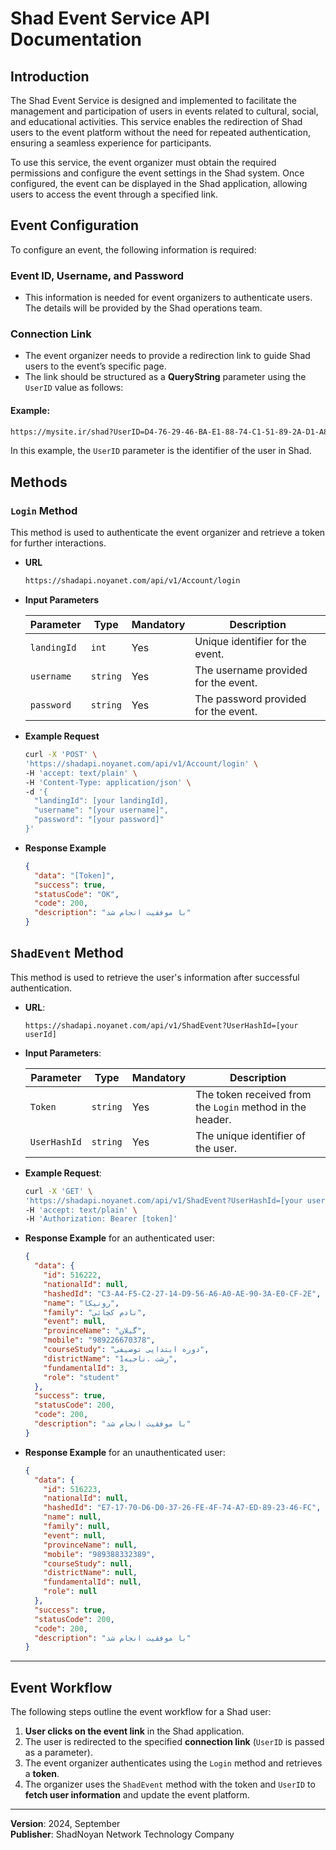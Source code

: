 
# Shad Event Service API Documentation

## Introduction

The Shad Event Service is designed and implemented to facilitate the management and participation of users in events related to cultural, social, and educational activities. This service enables the redirection of Shad users to the event platform without the need for repeated authentication, ensuring a seamless experience for participants.

To use this service, the event organizer must obtain the required permissions and configure the event settings in the Shad system. Once configured, the event can be displayed in the Shad application, allowing users to access the event through a specified link.


## Event Configuration

To configure an event, the following information is required:

### Event ID, Username, and Password
- This information is needed for event organizers to authenticate users. The details will be provided by the Shad operations team.

### Connection Link
- The event organizer needs to provide a redirection link to guide Shad users to the event’s specific page.
- The link should be structured as a **QueryString** parameter using the `UserID` value as follows:

#### Example:
```bash
https://mysite.ir/shad?UserID=D4-76-29-46-BA-E1-88-74-C1-51-89-2A-D1-A8-58-C0
```
In this example, the `UserID` parameter is the identifier of the user in Shad.


## Methods

### `Login` Method

This method is used to authenticate the event organizer and retrieve a token for further interactions.

- **URL**
  ```bash
  https://shadapi.noyanet.com/api/v1/Account/login
  ```

- **Input Parameters**

  | **Parameter** | **Type**  | **Mandatory** | **Description**                          |
  |---------------|-----------|---------------|------------------------------------------|
  | `landingId`   | `int`     | Yes           | Unique identifier for the event.         |
  | `username`    | `string`  | Yes           | The username provided for the event.     |
  | `password`    | `string`  | Yes           | The password provided for the event.     |

- **Example Request**

  ```bash
  curl -X 'POST' \
  'https://shadapi.noyanet.com/api/v1/Account/login' \
  -H 'accept: text/plain' \
  -H 'Content-Type: application/json' \
  -d '{
    "landingId": [your landingId],
    "username": "[your username]",
    "password": "[your password]"
  }'
  ```

- **Response Example**

  ```json
  {
    "data": "[Token]",
    "success": true,
    "statusCode": "OK",
    "code": 200,
    "description": "با موفقیت انجام شد"
  }
  ```

## `ShadEvent` Method

This method is used to retrieve the user's information after successful authentication.

- **URL**:
  ```
  https://shadapi.noyanet.com/api/v1/ShadEvent?UserHashId=[your userId]
  ```

- **Input Parameters**:

  | **Parameter** | **Type**  | **Mandatory** | **Description**                          |
  |---------------|-----------|---------------|------------------------------------------|
  | `Token`       | `string`  | Yes           | The token received from the `Login` method in the header. |
  | `UserHashId`  | `string`  | Yes           | The unique identifier of the user.       |

- **Example Request**:

  ```bash
  curl -X 'GET' \
  'https://shadapi.noyanet.com/api/v1/ShadEvent?UserHashId=[your userId]' \
  -H 'accept: text/plain' \
  -H 'Authorization: Bearer [token]'
  ```

- **Response Example** for an authenticated user:

  ```json
  {
    "data": {
      "id": 516222,
      "nationalId": null,
      "hashedId": "C3-A4-F5-C2-27-14-D9-56-A6-A0-AE-90-3A-E0-CF-2E",
      "name": "رونيكا",
      "family": "نادم كچائي",
      "event": null,
      "provinceName": "گیلان",
      "mobile": "989226670378",
      "courseStudy": "دوره ابتدایی توصیفی",
      "districtName": "1رشت .ناحیه",
      "fundamentalId": 3,
      "role": "student"
    },
    "success": true,
    "statusCode": 200,
    "code": 200,
    "description": "با موفقیت انجام شد"
  }
  ```

- **Response Example** for an unauthenticated user:

  ```json
  {
    "data": {
      "id": 516223,
      "nationalId": null,
      "hashedId": "E7-17-70-D6-D0-37-26-FE-4F-74-A7-ED-89-23-46-FC",
      "name": null,
      "family": null,
      "event": null,
      "provinceName": null,
      "mobile": "989388332389",
      "courseStudy": null,
      "districtName": null,
      "fundamentalId": null,
      "role": null
    },
    "success": true,
    "statusCode": 200,
    "code": 200,
    "description": "با موفقیت انجام شد"
  }
  ```

---

## Event Workflow

The following steps outline the event workflow for a Shad user:

1. **User clicks on the event link** in the Shad application.
2. The user is redirected to the specified **connection link** (`UserID` is passed as a parameter).
3. The event organizer authenticates using the `Login` method and retrieves a **token**.
4. The organizer uses the `ShadEvent` method with the token and `UserID` to **fetch user information** and update the event platform.

---
**Version**: 2024, September   
**Publisher**: ShadNoyan Network Technology Company

